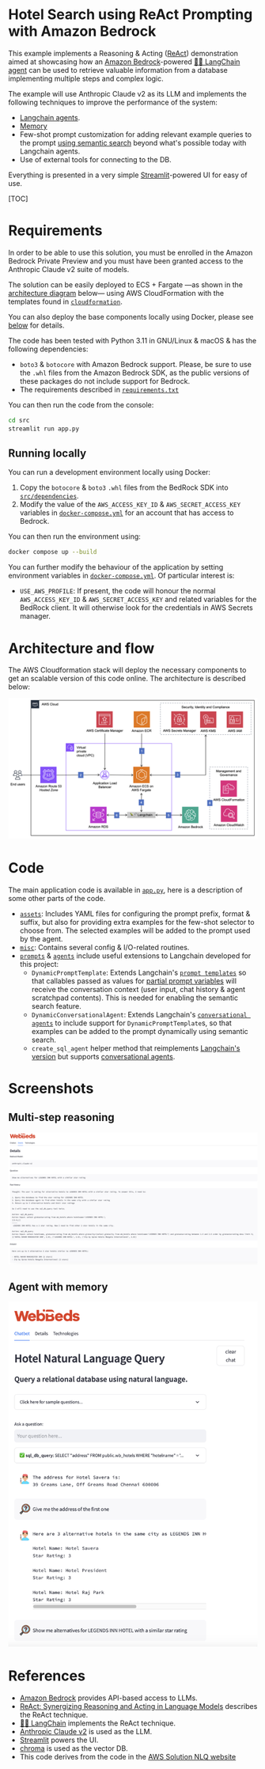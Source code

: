 # Hotel Search using ReAct Prompting with Amazon Bedrock

This example implements a Reasoning & Acting ([ReAct](https://www.promptingguide.ai/techniques/react)) 
demonstration aimed at showcasing how an [Amazon Bedrock](https://aws.amazon.com/bedrock/)-powered
[🦜️🔗 LangChain agent](https://python.langchain.com/docs/modules/agents.html) can be used to
retrieve valuable information from a database implementing multiple steps and complex logic.

The example will use Anthropic Claude v2 as its LLM and implements the following techniques to improve
the performance of the system:

* [Langchain agents](https://python.langchain.com/docs/modules/agents.html).
* [Memory](https://python.langchain.com/docs/modules/memory/)
* Few-shot prompt customization for adding relevant example queries to the prompt 
  [using semantic search](https://python.langchain.com/docs/modules/model_io/prompts/example_selectors/similarity)
  beyond what's possible today with Langchain agents.
* Use of external tools for connecting to the DB.

Everything is presented in a very simple [Streamlit](https://streamlit.io/)-powered UI for easy of use.

[TOC]

# Requirements

In order to be able to use this solution, you must be enrolled in the Amazon Bedrock Private Preview and you must
have been granted access to the Anthropic Claude v2 suite of models.

The solution can be easily deployed to ECS + Fargate —as shown in the [architecture diagram](#architecture-and-flow)
below— using AWS CloudFormation with the templates found in [`cloudformation`](cloudformation).

You can also deploy the base components locally using Docker, please see [below](#running-locally) for details.

The code has been tested with Python 3.11 in GNU/Linux & macOS & has the following dependencies:

* `boto3` & `botocore` with Amazon Bedrock support. Please, be sure to use the `.whl` files from the Amazon Bedrock
  SDK, as the public versions of these packages do not include support for Bedrock.
* The requirements described in [`requirements.txt`](src/requirements.txt)

You can then run the code from the console:

```bash
cd src
streamlit run app.py
```

## Running locally

You can run a development environment locally using Docker:

1. Copy the `botocore` & `boto3` `.whl` files from the BedRock SDK into
   [`src/dependencies`](src/dependencies).
2. Modify the value of the `AWS_ACCESS_KEY_ID` & `AWS_SECRET_ACCESS_KEY` variables in 
   [`docker-compose.yml`](docker-compose.yml) for an account that has access
   to Bedrock.

You can then run the environment using:

```bash
docker compose up --build
```

You can further modify the behaviour of the application by setting environment
variables in [`docker-compose.yml`](docker-compose.yml). Of particular
interest is:

* `USE_AWS_PROFILE`: If present, the code will honour the normal `AWS_ACCESS_KEY_ID` &
  `AWS_SECRET_ACCESS_KEY` and related variables for the BedRock client. It will otherwise
  look for the credentials in AWS Secrets manager.

# Architecture and flow

The AWS Cloudformation stack will deploy the necessary components to get an scalable version
of this code online. The architecture is described below:

![arq](./pics/deployed-architecture.png)

# Code

The main application code is available in [`app.py`](src/app.py), here is a description of
some other parts of the code.

* [`assets`](src/assets): Includes YAML files for configuring the prompt prefix, format & suffix,
  but also for providing extra examples for the few-shot selector to choose from. The selected
  examples will be added to the prompt used by the agent.
* [`misc`](src/misc): Contains several config & I/O-related routines.
* [`prompts`](src/prompts) & [`agents`](src/agents) include useful extensions to Langchain developed
  for this project:
  - `DynamicPromptTemplate`: Extends Langchain's
    [`prompt templates`](https://python.langchain.com/docs/modules/model_io/prompts/prompt_templates/)
    so that callables passed as values for
    [partial prompt variables](https://python.langchain.com/docs/modules/model_io/prompts/prompt_templates/partial#partial-with-functions)
    will receive the conversation context (user input, chat history & agent scratchpad contents). This is
    needed for enabling the semantic search feature.
  - `DynamicConversationalAgent`: Extends Langchain's
    [`conversational agents`](https://python.langchain.com/docs/modules/agents/agent_types/chat_conversation_agent)
    to include support for `DynamicPromptTemplate`s, so that examples can be added to the prompt dynamically
    using semantic search.
  - `create_sql_agent` helper method that reimplements
    [Langchain's version](https://api.python.langchain.com/en/latest/agents/langchain.agents.agent_toolkits.sql.base.create_sql_agent.html)
    but supports
    [conversational agents](https://python.langchain.com/docs/modules/agents/agent_types/chat_conversation_agent).

# Screenshots

## Multi-step reasoning

![Multi-step reasoning](pics/app-multistep-reasoning.png)

## Agent with memory

![Agent memory](pics/app-memory.png)

# References

* [Amazon Bedrock](https://aws.amazon.com/bedrock/) provides API-based access to LLMs.
* [ReAct: Synergizing Reasoning and Acting in Language Models](https://arxiv.org/abs/2210.03629) describes the ReAct technique.
* [🦜️🔗 LangChain](https://python.langchain.com/docs/get_started/introduction.html) implements the ReAct technique.
* [Anthropic Claude v2](https://www.anthropic.com/index/claude-2) is used as the LLM.
* [Streamlit](https://streamlit.io/) powers the UI.
* [chroma](https://www.trychroma.com/) is used as the vector DB.
* This code derives from the code in the 
  [AWS Solution NLQ website](https://aws.amazon.com/solutions/guidance/natural-language-queries-of-relational-databases-on-aws/)
